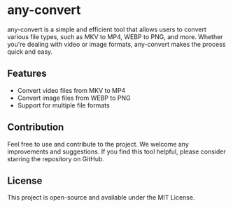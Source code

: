 # any-convert

any-convert is a simple and efficient tool that allows users to convert various file types, such as MKV to MP4, WEBP to PNG, and more. Whether you're dealing with video or image formats, any-convert makes the process quick and easy.

## Features

- Convert video files from MKV to MP4
- Convert image files from WEBP to PNG
- Support for multiple file formats

## Contribution

Feel free to use and contribute to the project. We welcome any improvements and suggestions. If you find this tool helpful, please consider starring the repository on GitHub.

## License

This project is open-source and available under the MIT License.

